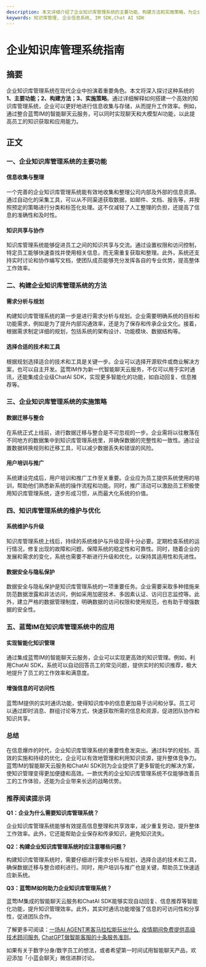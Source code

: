 ```yaml
---
description: 本文详细介绍了企业知识库管理系统的主要功能、构建方法和实施策略，为企业提供有效的信息管理方案。
keywords: 知识库管理, 企业信息系统, IM SDK,Chat AI SDK
---
```

# 企业知识库管理系统指南

## 摘要

企业知识库管理系统在现代企业中扮演着重要角色。本文将深入探讨这种系统的**1、主要功能；2、构建方法；3、实施策略**。通过详细解释如何搭建一个高效的知识库管理系统，企业可以更好地进行信息收集与存储，从而提升工作效率。例如，通过整合蓝莺IM的智能聊天云服务，可以同时实现聊天和大模型AI功能，以此提高员工的知识获取和应用能力。

## 正文

### 一、企业知识库管理系统的主要功能

#### 信息收集与整理
一个完善的企业知识库管理系统能有效地收集和整理公司内部及外部的信息资源。通过自动化的采集工具，可以从不同渠道获取数据，如邮件、文档、报告等，并按照预定的策略进行分类和标签化处理。这不仅减轻了人工整理的负担，还提高了信息的准确性和及时性。

#### 知识共享与协作
知识库管理系统能够促进员工之间的知识共享与交流。通过设置权限和访问控制，特定员工能够快速查找并使用相关信息，而无需重复获取和整理。此外，系统还支持实时讨论和协作编写文档，使团队成员能够充分发挥各自的专业优势，提高整体工作效率。

### 二、构建企业知识库管理系统的方法

#### 需求分析与规划
构建知识库管理系统的第一步是进行需求分析与规划。企业需要明确系统的目标和功能需求，例如是为了提升内部沟通效率，还是为了保存和传承企业文化。接着，根据需求制定详细的规划，包括系统的架构设计、功能模块、数据结构等。

#### 选择合适的技术和工具
根据规划选择适合的技术和工具是关键一步。企业可以选择开源软件或商业解决方案，也可以自主开发。蓝莺IM作为新一代智能聊天云服务，不仅可以用于实时通讯，还能集成企业级ChatAI SDK，实现更多智能化的功能，如自动回复、信息推荐等。

### 三、企业知识库管理系统的实施策略

#### 数据迁移与整合
在系统正式上线前，进行数据迁移与整合是不可忽视的一步。企业需将以往散落在不同地方的数据集中到知识库管理系统里，并确保数据的完整性和一致性。通过设置数据转换规则和迁移工具，可以减少数据丢失和错误的风险。

#### 用户培训与推广
系统建设完成后，用户培训和推广工作至关重要。企业应为员工提供系统使用的培训，帮助他们熟悉新系统的操作流程和功能。同时，推广活动可以激励员工积极使用知识库管理系统，逐步形成习惯，从而最大化系统的价值。

### 四、知识库管理系统的维护与优化

#### 系统维护与升级
知识库管理系统上线后，持续的系统维护与升级显得十分必要。定期检查系统的运行情况，修复出现的故障和问题，保障系统的稳定性和可靠性。同时，随着企业的发展和需求的变化，系统也需要不断进行升级和优化，以保持其适用性和先进性。

#### 数据安全与隐私保护
数据安全与隐私保护是知识库管理系统的一项重要任务。企业需要采取多种措施来防范数据泄露和非法访问，例如采用加密技术、多因素认证、访问日志监控等。此外，建立严格的数据管理制度，明确数据的访问权限和使用规范，也有助于增强数据的安全性。

### 五、蓝莺IM在知识库管理系统中的应用

#### 实现智能化知识管理
通过集成蓝莺IM的智能聊天云服务，企业可以实现更高效的知识管理。例如，利用ChatAI SDK，系统可以自动回答员工的常见问题，提供实时的知识推荐，极大地提升了员工的工作效率和满意度。

#### 增强信息的可访问性
蓝莺IM提供的实时通讯功能，使得知识库中的信息更加易于访问和分享。员工可以通过即时消息、群组讨论等方式，快速获取所需的信息和资源，促进团队协作和知识共享。

### 总结

在信息爆炸的时代，企业知识库管理系统的重要性愈发突出。通过科学的规划、高效的实施和持续的优化，企业可以有效地管理和利用知识资源，提升整体竞争力。蓝莺IM的智能聊天云服务和ChatAI SDK则为企业提供了更多智能化的解决方案，使知识管理变得更加便捷和高效。一款优秀的企业知识库管理系统不仅能够改善员工的工作体验，还能为企业带来长远的战略优势。

### 推荐阅读提示词

**Q1：企业为什么需要知识库管理系统？**

企业知识库管理系统能够有效提高信息整理和共享效率，减少重复劳动，提升整体工作效率。此外，它还能帮助企业保存和传承知识，避免知识流失。

**Q2：构建企业知识库管理系统时应注意哪些问题？**

构建知识库管理系统时，需要仔细进行需求分析与规划，选择合适的技术和工具，确保数据迁移与整合顺利进行。同时，用户培训与推广也是关键，帮助员工快速适应新系统。

**Q3：蓝莺IM如何助力企业知识库管理系统？**

蓝莺IM集成的智能聊天云服务和ChatAI SDK能够实现自动回复、信息推荐等智能化功能，提升知识管理效率。此外，其实时通讯功能增强了信息的可访问性和分享性，促进团队合作。

了解更多可阅读：[一场AI AGENT黑客马拉松能玩出什么](articles/activity-report/what-can-we-make-in-an-ai-agent-hackathon.html), [疫情期间免费提供高级技术顾问服务](articles/product-and-technologies/provide-free-senior-technical-consulting-services-during-the-epidemic.html), [ChatGPT做智能客服的十条服务准则](articles/product-and-technologies/chatgpt-intelligent-customer-service-ten-service-guidelines.html)。

如果有关于数字分身/数字员工的想法，或者希望第一时间试用智能聊天产品，欢迎添加「小蓝会聊天」微信进群讨论。